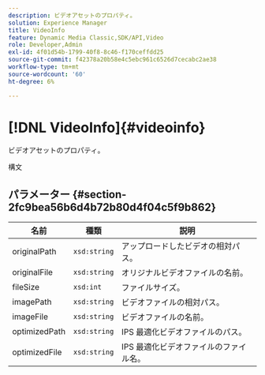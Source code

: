 ```yaml
---
description: ビデオアセットのプロパティ。
solution: Experience Manager
title: VideoInfo
feature: Dynamic Media Classic,SDK/API,Video
role: Developer,Admin
exl-id: 4f01d54b-1799-40f8-8c46-f170ceffdd25
source-git-commit: f42378a20b58e4c5ebc961c6526d7cecabc2ae38
workflow-type: tm+mt
source-wordcount: '60'
ht-degree: 6%

---
```


# [!DNL VideoInfo]{#videoinfo}

ビデオアセットのプロパティ。

構文

## パラメーター {#section-2fc9bea56b6d4b72b80d4f04c5f9b862}

| 名前 | 種類 | 説明 |
|---|---|---|
| originalPath | `xsd:string` | アップロードしたビデオの相対パス。 |
| originalFile | `xsd:string` | オリジナルビデオファイルの名前。 |
| fileSize | `xsd:int` | ファイルサイズ。 |
| imagePath | `xsd:string` | ビデオファイルの相対パス。 |
| imageFile | `xsd:string` | ビデオファイルの名前。 |
| optimizedPath | `xsd:string` | IPS 最適化ビデオファイルのパス。 |
| optimizedFile | `xsd:string` | IPS 最適化ビデオファイルのファイル名。 |
